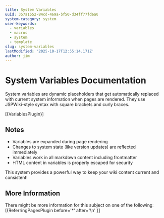 ```yaml
---
title: System Variables
uuid: 357a1552-84cd-469a-bf50-d34ff77fd6a0
system-category: system
user-keywords:
  - variables
  - macros
  - system
  - template
slug: system-variables
lastModified: '2025-10-17T12:55:14.171Z'
author: jim
---
```

# System Variables Documentation

System variables are dynamic placeholders that get automatically replaced with current system information when pages are rendered. They use JSPWiki-style syntax with square brackets and curly braces.

[{VariablesPlugin}]

## Notes

- Variables are expanded during page rendering
- Changes to system state (like version updates) are reflected immediately
- Variables work in all markdown content including frontmatter
- HTML content in variables is properly escaped for security

This system provides a powerful way to keep your wiki content current and consistent!

## More Information
There might be more information for this subject on one of the following:
[{ReferringPagesPlugin before='*' after='\n' }]
